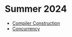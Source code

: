 # Summer 2024 

- [Compiler Construction](24ss/compiler-construction.md)
- [Concurrency](24ss/concurrency.md)